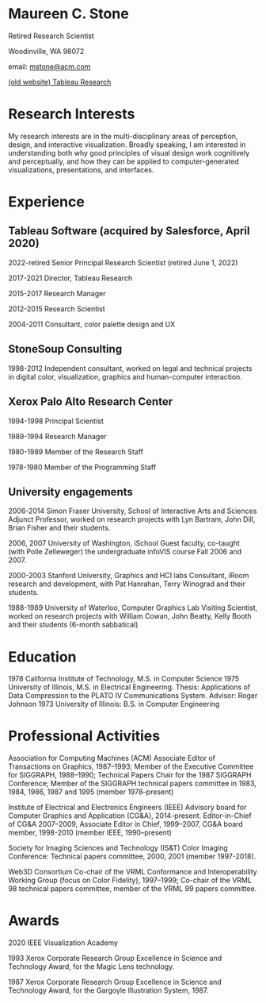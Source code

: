 # Maureen C. Stone

Retired Research Scientist

Woodinville, WA 98072

email: [mstone@acm.com](mailto:mstone@acm.com)

[(old website) Tableau Research](https://research.tableau.com/user/maureen-stone)

# Research Interests
My research interests are in the multi-disciplinary areas of perception, design, and interactive visualization. Broadly speaking, I am interested in understanding both why good principles of visual design work cognitively and perceptually, and how they can be applied to computer-generated visualizations, presentations, and interfaces.

# Experience
## Tableau Software (acquired by Salesforce, April 2020)

2022-retired Senior Principal Research Scientist (retired June 1, 2022)

2017-2021 Director, Tableau Research

2015-2017 Research Manager

2012-2015 Research Scientist

2004-2011 Consultant, color palette design and UX

## StoneSoup Consulting
1998-2012 Independent consultant, worked on legal and technical projects in digital color, visualization, graphics and human-computer interaction.

## Xerox Palo Alto Research Center
1994-1998 Principal Scientist

1989-1994 Research Manager

1980-1989 Member of the Research Staff

1978-1980 Member of the Programming Staff

## University engagements
2006-2014 Simon Fraser University, School of Interactive Arts and Sciences
 Adjunct Professor, worked on research projects with Lyn Bartram, John Dill, Brian Fisher and their students.

2006, 2007 University of Washington, iSchool
 Guest faculty, co-taught (with Polle Zelleweger) the undergraduate infoVIS course Fall 2006 and 2007.

2000-2003 Stanford University, Graphics and HCI labs
 Consultant, iRoom research and development, with Pat Hanrahan, Terry Winograd and their students.

1988-1989 University of Waterloo, Computer Graphics Lab Visiting Scientist, worked on research projects with William Cowan, John Beatty, Kelly Booth and their students (6-month sabbatical)

# Education
1978 California Institute of Technology, M.S. in Computer Science
1975 University of Illinois, M.S. in Electrical Engineering. Thesis: Applications of Data Compression to the PLATO IV Communications System. Advisor: Roger Johnson
1973 University of Illinois: B.S. in Computer Engineering

# Professional Activities
Association for Computing Machines (ACM) Associate Editor of Transactions on Graphics, 1987–1993; Member of the Executive Committee for SIGGRAPH, 1988–1990; Technical Papers Chair for the 1987 SIGGRAPH Conference; Member of the SIGGRAPH technical papers committee in 1983, 1984, 1986, 1987 and 1995 (member 1978–present)

Institute of Electrical and Electronics Engineers (IEEE) Advisory board for Computer Graphics and Application (CG&A), 2014-present. Editor-in-Chief of CG&A 2007–2009, Associate Editor in Chief, 1999–2007, CG&A board member, 1998-2010 (member IEEE, 1990–present)

Society for Imaging Sciences and Technology (IS&T) Color Imaging Conference: Technical papers committee, 2000, 2001 (member 1997-2018).

Web3D Consortium Co-chair of the VRML Conformance and Interoperability Working Group (focus on Color Fidelity), 1997–1999; Co-chair of the VRML 98 technical papers committee, member of the VRML 99 papers committee.

# Awards
2020 IEEE Visualization Academy

1993 Xerox Corporate Research Group Excellence in Science and Technology Award, for the Magic Lens technology.

1987 Xerox Corporate Research Group Excellence in Science and Technology Award, for the Gargoyle Illustration System, 1987.